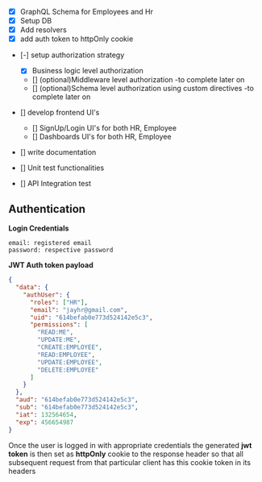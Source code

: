 <!-- TODO Next-->

- [x] GraphQL Schema for Employees and Hr
- [x] Setup DB
- [x] Add resolvers
- [x] add auth token to httpOnly cookie
- [-] setup authorization strategy
  - [x] Business logic level authorization
  - [] (optional)Middleware level authorization -to complete later on
  - [] (optional)Schema level authorization using custom directives -to complete later on
- [] develop frontend UI's

  - [] SignUp/Login UI's for both HR, Employee
  - [] Dashboards UI's for both HR, Employee

- [] write documentation
- [] Unit test functionalities
- [] API Integration test

## Authentication

**Login Credentials**

```
email: registered email
password: respective password
```

**JWT Auth token payload**

```json
{
  "data": {
    "authUser": {
      "roles": ["HR"],
      "email": "jayhr@gmail.com",
      "uid": "614befab0e773d524142e5c3",
      "permissions": [
        "READ:ME",
        "UPDATE:ME",
        "CREATE:EMPLOYEE",
        "READ:EMPLOYEE",
        "UPDATE:EMPLOYEE",
        "DELETE:EMPLOYEE"
      ]
    }
  },
  "aud": "614befab0e773d524142e5c3",
  "sub": "614befab0e773d524142e5c3",
  "iat": 132564654,
  "exp": 456654987
}
```

Once the user is logged in with appropriate credentials the generated **jwt token** is then set as **httpOnly** cookie to the response header so that all subsequent request from that particular client has this cookie token in its headers
